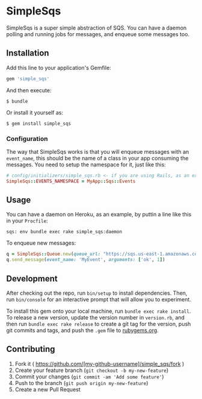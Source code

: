 # SimpleSqs

SimpleSqs is a super simple abstraction of SQS. You can have a daemon polling and running jobs for messages, and enqueue some messages too.

## Installation

Add this line to your application's Gemfile:

```ruby
gem 'simple_sqs'
```

And then execute:

    $ bundle

Or install it yourself as:

    $ gem install simple_sqs

### Configuration

The way that SimpleSqs works is that you will enqueue messages with an `event_name`, this should be the name of a class in your app consuming the messages. You need to setup the namespace for it, just like this:

```ruby
# config/initializers/simple_sqs.rb <- if you are using Rails, as an example
SimpleSqs::EVENTS_NAMESPACE = MyApp::Sqs::Events
```

## Usage

You can have a daemon on Heroku, as an example, by puttin a line like this in your `Procfile`:

```
sqs: env bundle exec rake simple_sqs:daemon
```



To enqueue new messages:

```ruby
q = SimpleSqs::Queue.new(queue_url: "https://sqs.us-east-1.amazonaws.com...../my-queue-name")
q.send_message(event_name: 'MyEvent', arguments: ['ok', 1])
```

## Development

After checking out the repo, run `bin/setup` to install dependencies. Then, run `bin/console` for an interactive prompt that will allow you to experiment.

To install this gem onto your local machine, run `bundle exec rake install`. To release a new version, update the version number in `version.rb`, and then run `bundle exec rake release` to create a git tag for the version, push git commits and tags, and push the `.gem` file to [rubygems.org](https://rubygems.org).

## Contributing

1. Fork it ( https://github.com/[my-github-username]/simple_sqs/fork )
2. Create your feature branch (`git checkout -b my-new-feature`)
3. Commit your changes (`git commit -am 'Add some feature'`)
4. Push to the branch (`git push origin my-new-feature`)
5. Create a new Pull Request
